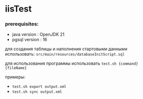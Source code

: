 # iisTest

### prerequisites:
* java version : OpenJDK 21
* pgsql version : 16

для создания таблицы и наполнения стартовыми данными использовать: ```src/main/resources/databaseInitScript.sql```

для использования программы использовать ```test.sh {command} {fileName}```

примеры:   
* ```test.sh export output.xml```
* ```test.sh sync output.xml```
